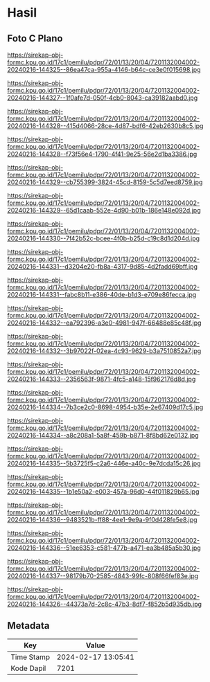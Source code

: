 # Hasil

## Foto C Plano

https://sirekap-obj-formc.kpu.go.id/17c1/pemilu/pdpr/72/01/13/20/04/7201132004002-20240216-144325--86ea47ca-955a-4146-b64c-ce3e0f015698.jpg

https://sirekap-obj-formc.kpu.go.id/17c1/pemilu/pdpr/72/01/13/20/04/7201132004002-20240216-144327--1f0afe7d-050f-4cb0-8043-ca39182aabd0.jpg

https://sirekap-obj-formc.kpu.go.id/17c1/pemilu/pdpr/72/01/13/20/04/7201132004002-20240216-144328--415d4066-28ce-4d87-bdf6-42eb2630b8c5.jpg

https://sirekap-obj-formc.kpu.go.id/17c1/pemilu/pdpr/72/01/13/20/04/7201132004002-20240216-144328--f73f56e4-1790-4f41-9e25-56e2d1ba3386.jpg

https://sirekap-obj-formc.kpu.go.id/17c1/pemilu/pdpr/72/01/13/20/04/7201132004002-20240216-144329--cb755399-3824-45cd-8159-5c5d7eed8759.jpg

https://sirekap-obj-formc.kpu.go.id/17c1/pemilu/pdpr/72/01/13/20/04/7201132004002-20240216-144329--65d1caab-552e-4d90-b01b-186e148e092d.jpg

https://sirekap-obj-formc.kpu.go.id/17c1/pemilu/pdpr/72/01/13/20/04/7201132004002-20240216-144330--7f42b52c-bcee-4f0b-b25d-c19c8d1d204d.jpg

https://sirekap-obj-formc.kpu.go.id/17c1/pemilu/pdpr/72/01/13/20/04/7201132004002-20240216-144331--d3204e20-fb8a-4317-9d85-4d2fadd69bff.jpg

https://sirekap-obj-formc.kpu.go.id/17c1/pemilu/pdpr/72/01/13/20/04/7201132004002-20240216-144331--fabc8b11-e386-40de-b1d3-e709e86fecca.jpg

https://sirekap-obj-formc.kpu.go.id/17c1/pemilu/pdpr/72/01/13/20/04/7201132004002-20240216-144332--ea792396-a3e0-4981-947f-66488e85c48f.jpg

https://sirekap-obj-formc.kpu.go.id/17c1/pemilu/pdpr/72/01/13/20/04/7201132004002-20240216-144332--3b97022f-02ea-4c93-9629-b3a7510852a7.jpg

https://sirekap-obj-formc.kpu.go.id/17c1/pemilu/pdpr/72/01/13/20/04/7201132004002-20240216-144333--2356563f-9871-4fc5-a148-15f962176d8d.jpg

https://sirekap-obj-formc.kpu.go.id/17c1/pemilu/pdpr/72/01/13/20/04/7201132004002-20240216-144334--7b3ce2c0-8698-4954-b35e-2e67409d17c5.jpg

https://sirekap-obj-formc.kpu.go.id/17c1/pemilu/pdpr/72/01/13/20/04/7201132004002-20240216-144334--a8c208a1-5a8f-459b-b871-8f8bd62e0132.jpg

https://sirekap-obj-formc.kpu.go.id/17c1/pemilu/pdpr/72/01/13/20/04/7201132004002-20240216-144335--5b3725f5-c2a6-446e-a40c-9e7dcda15c26.jpg

https://sirekap-obj-formc.kpu.go.id/17c1/pemilu/pdpr/72/01/13/20/04/7201132004002-20240216-144335--1b1e50a2-e003-457a-96d0-44f011829b65.jpg

https://sirekap-obj-formc.kpu.go.id/17c1/pemilu/pdpr/72/01/13/20/04/7201132004002-20240216-144336--9483521b-ff88-4ee1-9e9a-9f0d428fe5e8.jpg

https://sirekap-obj-formc.kpu.go.id/17c1/pemilu/pdpr/72/01/13/20/04/7201132004002-20240216-144336--51ee6353-c581-477b-a471-ea3b485a5b30.jpg

https://sirekap-obj-formc.kpu.go.id/17c1/pemilu/pdpr/72/01/13/20/04/7201132004002-20240216-144337--98179b70-2585-4843-99fc-808f66fef83e.jpg

https://sirekap-obj-formc.kpu.go.id/17c1/pemilu/pdpr/72/01/13/20/04/7201132004002-20240216-144326--44373a7d-2c8c-47b3-8df7-f852b5d935db.jpg


## Metadata

| Key        | Value               |
| ---------- | ------------------- |
| Time Stamp | 2024-02-17 13:05:41 |
| Kode Dapil | 7201                |



